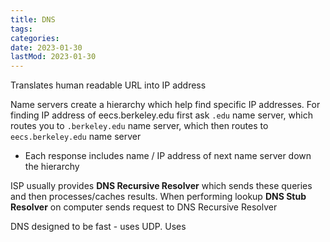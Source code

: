 ```yaml
---
title: DNS
tags:
categories:
date: 2023-01-30
lastMod: 2023-01-30
---
```

Translates human readable URL into IP address

Name servers create a hierarchy which help find specific IP addresses. For finding IP address of eecs.berkeley.edu first ask `.edu` name server, which routes you to `.berkeley.edu` name server, which then routes to `eecs.berkeley.edu` name server

  + Each response includes name / IP address of next name server down the hierarchy

ISP usually provides **DNS Recursive Resolver** which sends these queries and then processes/caches results. When performing lookup **DNS Stub Resolver** on computer sends request to DNS Recursive Resolver

DNS designed to be fast - uses UDP. Uses
